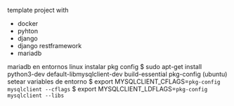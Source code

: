 template project with
- docker
- pyhton
- django
- django restframework
- mariadb

mariadb en entornos linux
instalar pkg config 
$ sudo apt-get install python3-dev default-libmysqlclient-dev build-essential pkg-config  (ubuntu)
setear variables de entorno
$ export MYSQLCLIENT_CFLAGS=`pkg-config mysqlclient --cflags`
$ export MYSQLCLIENT_LDFLAGS=`pkg-config mysqlclient --libs`




